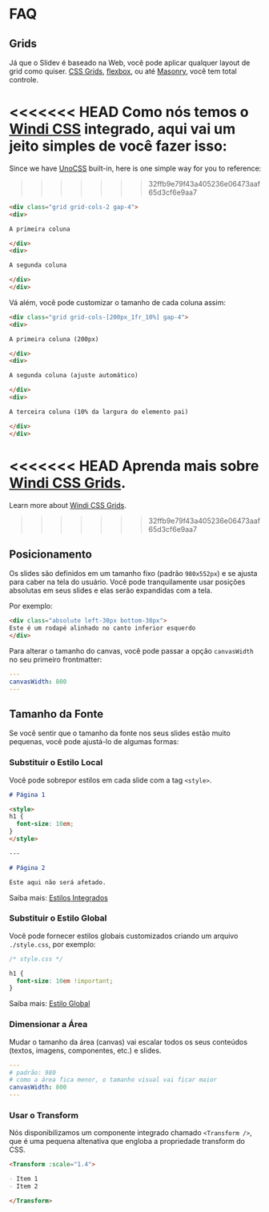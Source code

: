 # FAQ

## Grids

Já que o Slidev é baseado na Web, você pode aplicar qualquer layout de grid como quiser. [CSS Grids](https://css-tricks.com/snippets/css/complete-guide-grid/), [flexbox](https://css-tricks.com/snippets/css/a-guide-to-flexbox/), ou até [Masonry](https://css-tricks.com/native-css-masonry-layout-in-css-grid/), você tem total controle.

<<<<<<< HEAD
Como nós temos o [Windi CSS](https://windicss.org/) integrado, aqui vai um jeito simples de você fazer isso:
=======
Since we have [UnoCSS](https://unocss.dev/) built-in, here is one simple way for you to reference:
>>>>>>> 32ffb9e79f43a405236e06473aaf65d3cf6e9aa7

```html
<div class="grid grid-cols-2 gap-4">
<div>

A primeira coluna

</div>
<div>

A segunda coluna

</div>
</div>
```

Vá além, você pode customizar o tamanho de cada coluna assim:

```html
<div class="grid grid-cols-[200px_1fr_10%] gap-4">
<div>

A primeira coluna (200px)

</div>
<div>

A segunda coluna (ajuste automático)

</div>
<div>

A terceira coluna (10% da largura do elemento pai)

</div>
</div>
```

<<<<<<< HEAD
Aprenda mais sobre [Windi CSS Grids](https://windicss.org/utilities/grid.html).
=======
Learn more about [Windi CSS Grids](https://windicss.org/utilities/layout/grid.html).
>>>>>>> 32ffb9e79f43a405236e06473aaf65d3cf6e9aa7

## Posicionamento

Os slides são definidos em um tamanho fixo (padrão `980x552px`) e se ajusta para caber na tela do usuário. Você pode tranquilamente usar posições absolutas em seus slides e elas serão expandidas com a tela.

Por exemplo:

```html
<div class="absolute left-30px bottom-30px">
Este é um rodapé alinhado no canto inferior esquerdo
</div>
```

Para alterar o tamanho do canvas, você pode passar a opção `canvasWidth` no seu primeiro frontmatter:

```yaml
---
canvasWidth: 800
---
```

## Tamanho da Fonte

Se você sentir que o tamanho da fonte nos seus slides estão muito pequenas, você pode ajustá-lo de algumas formas:

### Substituir o Estilo Local

Você pode sobrepor estilos em cada slide com a tag `<style>`.

```md
# Página 1

<style>
h1 {
  font-size: 10em;
}
</style>

---

# Página 2

Este aqui não será afetado.
```

Saiba mais: [Estilos Integrados](/guide/syntax.html#estilos-integrados)

### Substituir o Estilo Global

Você pode fornecer estilos globais customizados criando um arquivo `./style.css`, por exemplo:

```css
/* style.css */ 

h1 {
  font-size: 10em !important;
}
```

Saiba mais: [Estilo Global](/custom/directory-structure.html#estilo)

### Dimensionar a Área

Mudar o tamanho da área (canvas) vai escalar todos os seus conteúdos (textos, imagens, componentes, etc.) e slides.

```yaml
---
# padrão: 980
# como a área fica menor, o tamanho visual vai ficar maior
canvasWidth: 800
---
```

### Usar o Transform

Nós disponibilizamos um componente integrado chamado `<Transform />`, que é uma pequena altenativa que engloba a propriedade transform do CSS.

```md
<Transform :scale="1.4">

- Item 1
- Item 2

</Transform>
```
